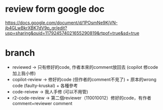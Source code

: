 # review form google doc 

https://docs.google.com/document/d/1POsmNe9KjVN-jb4GLwBkrXBK7dV9p_gr/edit?usp=sharing&ouid=117924574021655290819&rtpof=true&sd=true

# branch

- reviewed -> 只有修好的code, 作者本來的comment放回去 (copilot 修code 加上我小修)
- copilot-review -> 修好的code (但作者的comment不見了) + 原本的wrong code (faulty-kruskal) + 各種參考
- code-reivew -> 我人手修 (可以不用管)
- r2-code-review -> 第二個reviewer（110010012）修好的code，有作者comment+reviewer comment
